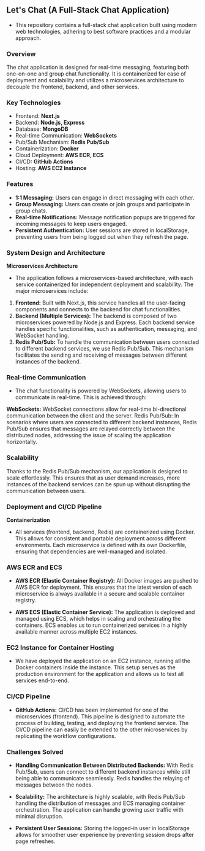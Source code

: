 
## Let's Chat (A Full-Stack Chat Application)

- This repository contains a full-stack chat application built using modern web technologies, adhering to best software practices and a modular approach.

### Overview

The chat application is designed for real-time messaging, featuring both one-on-one and group chat functionality. It is containerized for ease of deployment and scalability and utilizes a microservices architecture to decouple the frontend, backend, and other services.

### Key Technologies

- Frontend: **Next.js**
- Backend: **Node.js, Express**
- Database: **MongoDB**
- Real-time Communication: **WebSockets**
- Pub/Sub Mechanism: **Redis Pub/Sub**
- Containerization: **Docker**
- Cloud Deployment: **AWS ECR, ECS**
- CI/CD: **GitHub Actions**
- Hosting: **AWS EC2 Instance**

### Features

- **1:1 Messaging:** Users can engage in direct messaging with each other.
- **Group Messaging:** Users can create or join groups and participate in group chats.
- **Real-time Notifications:** Message notification popups are triggered for incoming messages to keep users engaged.
- **Persistent Authentication:** User sessions are stored in localStorage, preventing users from being logged out when they refresh the page.

### System Design and Architecture

**Microservices Architecture**
- The application follows a microservices-based architecture, with each service containerized for independent deployment and scalability. The major microservices include:

1) **Frontend:** Built with Next.js, this service handles all the user-facing components and connects to the backend for chat functionalities.
2) **Backend (Multiple Services):** The backend is composed of two microservices powered by Node.js and Express. Each backend service handles specific functionalities, such as authentication, messaging, and WebSocket handling.
3) **Redis Pub/Sub:** To handle the communication between users connected to different backend services, we use Redis Pub/Sub. This mechanism facilitates the sending and receiving of messages between different instances of the backend.

### Real-time Communication

- The chat functionality is powered by WebSockets, allowing users to communicate in real-time. This is achieved through:

**WebSockets:** WebSocket connections allow for real-time bi-directional communication between the client and the server.
Redis Pub/Sub: In scenarios where users are connected to different backend instances, Redis Pub/Sub ensures that messages are relayed correctly between the distributed nodes, addressing the issue of scaling the application horizontally.

### Scalability

Thanks to the Redis Pub/Sub mechanism, our application is designed to scale effortlessly. This ensures that as user demand increases, more instances of the backend services can be spun up without disrupting the communication between users.

### Deployment and CI/CD Pipeline

**Containerization**

- All services (frontend, backend, Redis) are containerized using Docker. This allows for consistent and portable deployment across different environments. Each microservice is defined with its own Dockerfile, ensuring that dependencies are well-managed and isolated.

### AWS ECR and ECS

- **AWS ECR (Elastic Container Registry):** All Docker images are pushed to AWS ECR for deployment. This ensures that the latest version of each microservice is always available in a secure and scalable container registry.

- **AWS ECS (Elastic Container Service):** The application is deployed and managed using ECS, which helps in scaling and orchestrating the containers. ECS enables us to run containerized services in a highly available manner across multiple EC2 instances.

### EC2 Instance for Container Hosting

- We have deployed the application on an EC2 instance, running all the Docker containers inside the instance. This setup serves as the production environment for the application and allows us to test all services end-to-end.

### CI/CD Pipeline

- **GitHub Actions:** CI/CD has been implemented for one of the microservices (frontend). This pipeline is designed to automate the process of building, testing, and deploying the frontend service. The CI/CD pipeline can easily be extended to the other microservices by replicating the workflow configurations.

### Challenges Solved

- **Handling Communication Between Distributed Backends:** With Redis Pub/Sub, users can connect to different backend instances while still being able to communicate seamlessly. Redis handles the relaying of messages between the nodes.

- **Scalability:** The architecture is highly scalable, with Redis Pub/Sub handling the distribution of messages and ECS managing container orchestration. The application can handle growing user traffic with minimal disruption.

- **Persistent User Sessions:** Storing the logged-in user in localStorage allows for smoother user experience by preventing session drops after page refreshes.
